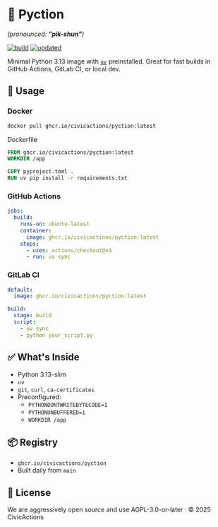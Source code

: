 # 🐍 Pyction
*(pronounced: **"pik-shun"**)*

[![build](https://github.com/CivicActions/pyction/actions/workflows/build.yml/badge.svg)](https://github.com/CivicActions/pyction/actions/workflows/build.yml) [![updated](https://img.shields.io/github/last-commit/CivicActions/pyction?label=updated&logo=github)](https://github.com/CivicActions/pyction/commits/main)

Minimal Python 3.13 image with [`uv`](https://github.com/astral-sh/uv) preinstalled. Great for fast builds in GitHub Actions, GitLab CI, or local dev.


## 🐳 Usage

### Docker

```bash
docker pull ghcr.io/civicactions/pyction:latest
```
Dockerfile
```dockerfile
FROM ghcr.io/civicactions/pyction:latest
WORKDIR /app

COPY pyproject.toml .
RUN uv pip install -r requirements.txt
```


### GitHub Actions

```yaml
jobs:
  build:
    runs-on: ubuntu-latest
    container:
      image: ghcr.io/civicactions/pyction:latest
    steps:
      - uses: actions/checkout@v4
      - run: uv sync
```



### GitLab CI

```yaml
default:
  image: ghcr.io/civicactions/pyction:latest

build:
  stage: build
  script:
    - uv sync
    - python your_script.py
```



## ✅ What's Inside

- Python 3.13-slim
- `uv`
- `git`, `curl`, `ca-certificates`
- Preconfigured:
  - `PYTHONDONTWRITEBYTECODE=1`
  - `PYTHONUNBUFFERED=1`
  - `WORKDIR /app`



## 📦 Registry

- `ghcr.io/civicactions/pyction`
- Built daily from `main`



## 📄 License

We are aggressively open source and use AGPL-3.0-or-later · ©️ 2025 CivicActions

